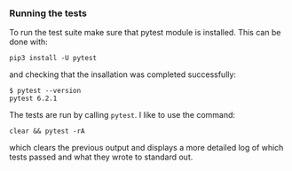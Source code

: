 ### Running the tests
To run the test suite make sure that pytest module is installed. This can be 
done with:
```
pip3 install -U pytest
```
and checking that the insallation was completed successfully:
```
$ pytest --version
pytest 6.2.1
```

The tests are run by calling `pytest`. I like to use the command:
```
clear && pytest -rA
```
which clears the previous output and displays a more detailed log of which
tests passed and what they wrote to standard out.
